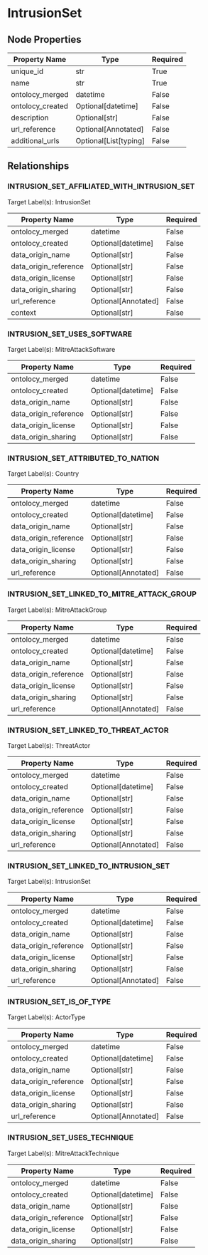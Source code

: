 # IntrusionSet

## Node Properties

| Property Name | Type | Required |
| ------------- | ---- | -------- |
| unique_id | str | True |
| name | str | True |
| ontolocy_merged | datetime | False |
| ontolocy_created | Optional[datetime] | False |
| description | Optional[str] | False |
| url_reference | Optional[Annotated] | False |
| additional_urls | Optional[List[typing] | False |

## Relationships

### INTRUSION_SET_AFFILIATED_WITH_INTRUSION_SET

Target Label(s): IntrusionSet

| Property Name | Type | Required |
| ------------- | ---- | -------- |
| ontolocy_merged | datetime | False |
| ontolocy_created | Optional[datetime] | False |
| data_origin_name | Optional[str] | False |
| data_origin_reference | Optional[str] | False |
| data_origin_license | Optional[str] | False |
| data_origin_sharing | Optional[str] | False |
| url_reference | Optional[Annotated] | False |
| context | Optional[str] | False |



### INTRUSION_SET_USES_SOFTWARE

Target Label(s): MitreAttackSoftware

| Property Name | Type | Required |
| ------------- | ---- | -------- |
| ontolocy_merged | datetime | False |
| ontolocy_created | Optional[datetime] | False |
| data_origin_name | Optional[str] | False |
| data_origin_reference | Optional[str] | False |
| data_origin_license | Optional[str] | False |
| data_origin_sharing | Optional[str] | False |



### INTRUSION_SET_ATTRIBUTED_TO_NATION

Target Label(s): Country

| Property Name | Type | Required |
| ------------- | ---- | -------- |
| ontolocy_merged | datetime | False |
| ontolocy_created | Optional[datetime] | False |
| data_origin_name | Optional[str] | False |
| data_origin_reference | Optional[str] | False |
| data_origin_license | Optional[str] | False |
| data_origin_sharing | Optional[str] | False |
| url_reference | Optional[Annotated] | False |



### INTRUSION_SET_LINKED_TO_MITRE_ATTACK_GROUP

Target Label(s): MitreAttackGroup

| Property Name | Type | Required |
| ------------- | ---- | -------- |
| ontolocy_merged | datetime | False |
| ontolocy_created | Optional[datetime] | False |
| data_origin_name | Optional[str] | False |
| data_origin_reference | Optional[str] | False |
| data_origin_license | Optional[str] | False |
| data_origin_sharing | Optional[str] | False |
| url_reference | Optional[Annotated] | False |



### INTRUSION_SET_LINKED_TO_THREAT_ACTOR

Target Label(s): ThreatActor

| Property Name | Type | Required |
| ------------- | ---- | -------- |
| ontolocy_merged | datetime | False |
| ontolocy_created | Optional[datetime] | False |
| data_origin_name | Optional[str] | False |
| data_origin_reference | Optional[str] | False |
| data_origin_license | Optional[str] | False |
| data_origin_sharing | Optional[str] | False |
| url_reference | Optional[Annotated] | False |



### INTRUSION_SET_LINKED_TO_INTRUSION_SET

Target Label(s): IntrusionSet

| Property Name | Type | Required |
| ------------- | ---- | -------- |
| ontolocy_merged | datetime | False |
| ontolocy_created | Optional[datetime] | False |
| data_origin_name | Optional[str] | False |
| data_origin_reference | Optional[str] | False |
| data_origin_license | Optional[str] | False |
| data_origin_sharing | Optional[str] | False |
| url_reference | Optional[Annotated] | False |



### INTRUSION_SET_IS_OF_TYPE

Target Label(s): ActorType

| Property Name | Type | Required |
| ------------- | ---- | -------- |
| ontolocy_merged | datetime | False |
| ontolocy_created | Optional[datetime] | False |
| data_origin_name | Optional[str] | False |
| data_origin_reference | Optional[str] | False |
| data_origin_license | Optional[str] | False |
| data_origin_sharing | Optional[str] | False |
| url_reference | Optional[Annotated] | False |



### INTRUSION_SET_USES_TECHNIQUE

Target Label(s): MitreAttackTechnique

| Property Name | Type | Required |
| ------------- | ---- | -------- |
| ontolocy_merged | datetime | False |
| ontolocy_created | Optional[datetime] | False |
| data_origin_name | Optional[str] | False |
| data_origin_reference | Optional[str] | False |
| data_origin_license | Optional[str] | False |
| data_origin_sharing | Optional[str] | False |
